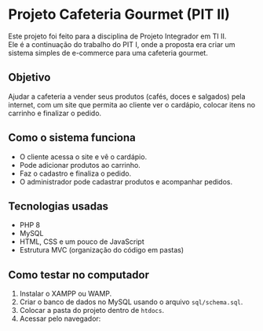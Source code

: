 # Projeto Cafeteria Gourmet (PIT II)

Este projeto foi feito para a disciplina de Projeto Integrador em TI II.  
Ele é a continuação do trabalho do PIT I, onde a proposta era criar um sistema simples de e-commerce para uma cafeteria gourmet.

## Objetivo
Ajudar a cafeteria a vender seus produtos (cafés, doces e salgados) pela internet, com um site que permita ao cliente ver o cardápio, colocar itens no carrinho e finalizar o pedido.

## Como o sistema funciona
- O cliente acessa o site e vê o cardápio.
- Pode adicionar produtos ao carrinho.
- Faz o cadastro e finaliza o pedido.
- O administrador pode cadastrar produtos e acompanhar pedidos.

## Tecnologias usadas
- PHP 8
- MySQL
- HTML, CSS e um pouco de JavaScript
- Estrutura MVC (organização do código em pastas)

## Como testar no computador
1. Instalar o XAMPP ou WAMP.
2. Criar o banco de dados no MySQL usando o arquivo `sql/schema.sql`.
3. Colocar a pasta do projeto dentro de `htdocs`.
4. Acessar pelo navegador:  
